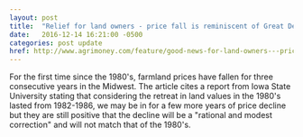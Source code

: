 ```yaml
---
layout: post
title:  "Relief for land owners - price fall is reminiscent of Great Depression"
date:   2016-12-14 16:21:00 -0500
categories: post update
href: http://www.agrimoney.com/feature/good-news-for-land-owners---price-fall-reminiscent-of-great-depression--479.html
---
```

For the first time since the 1980's, farmland prices have fallen for three 
consecutive years in the Midwest.  The article cites a report from Iowa State 
University stating that considering the retreat in land values in the 1980's 
lasted from 1982-1986, we may be in for a few more years of price decline but
they are still positive that the decline will be a "rational and modest correction"
and will not match that of the 1980's.
